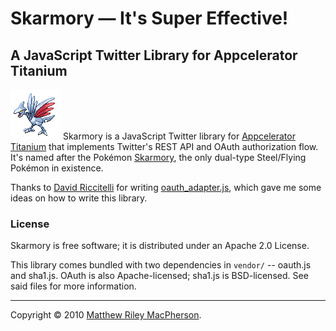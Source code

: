 # Skarmory — It's Super Effective! #

## A JavaScript Twitter Library for Appcelerator Titanium ##

![In-game image of the Pokémon Skarmory](http://github.com/tofumatt/skarmory/raw/master/skarmory.png) Skarmory is a JavaScript Twitter library for [Appcelerator Titanium](http://www.appcelerator.com/) that implements Twitter's REST API and OAuth authorization flow. It's named after the Pokémon [Skarmory](http://bulbapedia.bulbagarden.net/wiki/Skarmory), the only dual-type Steel/Flying Pokémon in existence.

Thanks to [David Riccitelli](http://ziodave.tumblr.com/) for writing [oauth_adapter.js](http://code.google.com/p/oauth-adapter/), which gave me some ideas on how to write this library.

### License ###

Skarmory is free software; it is distributed under an Apache 2.0 License.

This library comes bundled with two dependencies in `vendor/` -- oauth.js and sha1.js. OAuth is also Apache-licensed; sha1.js is BSD-licensed. See said files for more information.

---

Copyright © 2010 [Matthew Riley MacPherson](http://lonelyvegan.com).
